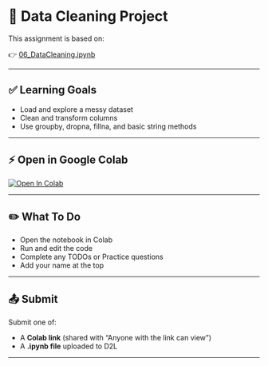 # 📘 Data Cleaning Project

This assignment is based on:

👉 [06_DataCleaning.ipynb](https://github.com/rugbyprof/3603-Programming-for-Data-Science/blob/main/Books/PythonDataScienceHandbook/06_DataCleaning.ipynb)

---

## ✅ Learning Goals

- Load and explore a messy dataset
- Clean and transform columns
- Use groupby, dropna, fillna, and basic string methods

---

## ⚡ Open in Google Colab

[![Open In Colab](https://colab.research.google.com/assets/colab-badge.svg)](https://colab.research.google.com/github/rugbyprof/3603-Programming-for-Data-Science/blob/main/Books/PythonDataScienceHandbook/06_DataCleaning.ipynb)

---

## ✏️ What To Do

- Open the notebook in Colab
- Run and edit the code
- Complete any TODOs or Practice questions
- Add your name at the top

---

## 📤 Submit

Submit one of:
- A **Colab link** (shared with “Anyone with the link can view”)
- A **.ipynb file** uploaded to D2L

---
